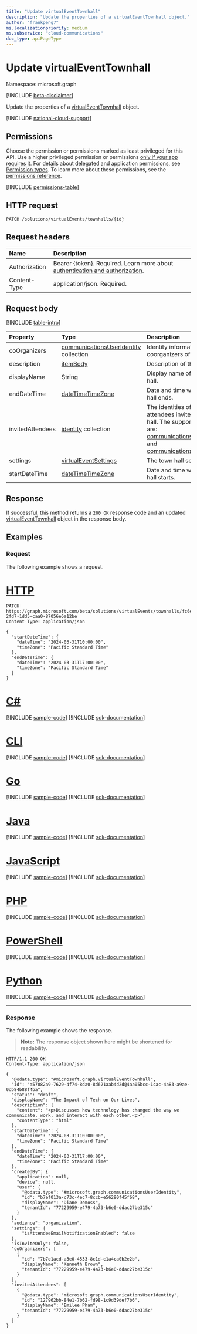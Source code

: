 ```yaml
---
title: "Update virtualEventTownhall"
description: "Update the properties of a virtualEventTownhall object."
author: "frankpeng7"
ms.localizationpriority: medium
ms.subservice: "cloud-communications"
doc_type: apiPageType
---
```


# Update virtualEventTownhall
Namespace: microsoft.graph

[!INCLUDE [beta-disclaimer](../../includes/beta-disclaimer.md)]

Update the properties of a [virtualEventTownhall](../resources/virtualeventtownhall.md) object.

[!INCLUDE [national-cloud-support](../../includes/global-only.md)]

## Permissions

Choose the permission or permissions marked as least privileged for this API. Use a higher privileged permission or permissions [only if your app requires it](/graph/permissions-overview#best-practices-for-using-microsoft-graph-permissions). For details about delegated and application permissions, see [Permission types](/graph/permissions-overview#permission-types). To learn more about these permissions, see the [permissions reference](/graph/permissions-reference).

<!-- {
  "blockType": "permissions",
  "name": "virtualevent-update-permissions"
}
-->
[!INCLUDE [permissions-table](../includes/permissions/virtualevent-update-permissions.md)]

## HTTP request

<!-- {
  "blockType": "ignored"
}
-->
``` http
PATCH /solutions/virtualEvents/townhalls/{id}
```

## Request headers

|Name|Description|
|:---|:---|
|Authorization|Bearer {token}. Required. Learn more about [authentication and authorization](/graph/auth/auth-concepts).|
|Content-Type|application/json. Required.|

## Request body

[!INCLUDE [table-intro](../../includes/update-property-table-intro.md)]

|Property|Type|Description|
|:---|:---|:---|
| coOrganizers  | [communicationsUserIdentity](../resources/communicationsuseridentity.md) collection | Identity information of coorganizers of the town hall. |
| description | [itemBody](../resources/itembody.md) | Description of the town hall. |
| displayName | String | Display name of the town hall. |
| endDateTime | [dateTimeTimeZone](../resources/datetimetimezone.md) | Date and time when the town hall ends. |
| invitedAttendees | [identity](../resources/identity.md) collection | The identities of the attendees invited to the town hall. The supported identities are: [communicationsGuestIdentity](../resources/communicationsguestidentity.md) and [communicationsUserIdentity](../resources/communicationsuseridentity.md). |
| settings | [virtualEventSettings](../resources/virtualeventsettings.md) | The town hall settings. |
| startDateTime | [dateTimeTimeZone](../resources/datetimetimezone.md) | Date and time when the town hall starts. |

## Response

If successful, this method returns a `200 OK` response code and an updated [virtualEventTownhall](../resources/virtualeventtownhall.md) object in the response body.

## Examples

### Request
The following example shows a request.
# [HTTP](#tab/http)
<!-- {
  "blockType": "request",
  "name": "update_virtualeventtownhall"
}
-->
``` http
PATCH https://graph.microsoft.com/beta/solutions/virtualEvents/townhalls/fc6e8c15-2fd7-1dd5-caa0-87056e6a12be
Content-Type: application/json

{
  "startDateTime": {
    "dateTime": "2024-03-31T10:00:00",
    "timeZone": "Pacific Standard Time"
  },
  "endDateTime": {
    "dateTime": "2024-03-31T17:00:00",
    "timeZone": "Pacific Standard Time"
  }
}
```

# [C#](#tab/csharp)
[!INCLUDE [sample-code](../includes/snippets/csharp/update-virtualeventtownhall-csharp-snippets.md)]
[!INCLUDE [sdk-documentation](../includes/snippets/snippets-sdk-documentation-link.md)]

# [CLI](#tab/cli)
[!INCLUDE [sample-code](../includes/snippets/cli/update-virtualeventtownhall-cli-snippets.md)]
[!INCLUDE [sdk-documentation](../includes/snippets/snippets-sdk-documentation-link.md)]

# [Go](#tab/go)
[!INCLUDE [sample-code](../includes/snippets/go/update-virtualeventtownhall-go-snippets.md)]
[!INCLUDE [sdk-documentation](../includes/snippets/snippets-sdk-documentation-link.md)]

# [Java](#tab/java)
[!INCLUDE [sample-code](../includes/snippets/java/update-virtualeventtownhall-java-snippets.md)]
[!INCLUDE [sdk-documentation](../includes/snippets/snippets-sdk-documentation-link.md)]

# [JavaScript](#tab/javascript)
[!INCLUDE [sample-code](../includes/snippets/javascript/update-virtualeventtownhall-javascript-snippets.md)]
[!INCLUDE [sdk-documentation](../includes/snippets/snippets-sdk-documentation-link.md)]

# [PHP](#tab/php)
[!INCLUDE [sample-code](../includes/snippets/php/update-virtualeventtownhall-php-snippets.md)]
[!INCLUDE [sdk-documentation](../includes/snippets/snippets-sdk-documentation-link.md)]

# [PowerShell](#tab/powershell)
[!INCLUDE [sample-code](../includes/snippets/powershell/update-virtualeventtownhall-powershell-snippets.md)]
[!INCLUDE [sdk-documentation](../includes/snippets/snippets-sdk-documentation-link.md)]

# [Python](#tab/python)
[!INCLUDE [sample-code](../includes/snippets/python/update-virtualeventtownhall-python-snippets.md)]
[!INCLUDE [sdk-documentation](../includes/snippets/snippets-sdk-documentation-link.md)]

---

### Response

The following example shows the response.
>**Note:** The response object shown here might be shortened for readability.
<!-- {
  "blockType": "response",
  "truncated": true,
  "@odata.type": "microsoft.graph.virtualEventTownhall"
}
-->
``` http
HTTP/1.1 200 OK
Content-Type: application/json

{
  "@odata.type": "#microsoft.graph.virtualEventTownhall",
  "id": "a57082a9-7629-4f74-8da0-8d621aab4d2d@4aa05bcc-1cac-4a83-a9ae-0db84b88f4ba",
  "status": "draft",
  "displayName": "The Impact of Tech on Our Lives",
  "description": {
    "content": "<p>Discusses how technology has changed the way we communicate, work, and interact with each other.<p>",
    "contentType": "html"
  },
  "startDateTime": {
    "dateTime": "2024-03-31T10:00:00",
    "timeZone": "Pacific Standard Time"
  },
  "endDateTime": {
    "dateTime": "2024-03-31T17:00:00",
    "timeZone": "Pacific Standard Time"
  },
  "createdBy": {
    "application": null,
    "device": null,
    "user": {
      "@odata.type": "#microsoft.graph.communicationsUserIdentity",
      "id": "b7ef013a-c73c-4ec7-8ccb-e56290f45f68",
      "displayName": "Diane Demoss",
      "tenantId": "77229959-e479-4a73-b6e0-ddac27be315c"
    }
  },
  "audience": "organization",
  "settings": {
      "isAttendeeEmailNotificationEnabled": false
  },
  "isInviteOnly": false,  
  "coOrganizers": [
    {
      "id": "7b7e1acd-a3e0-4533-8c1d-c1a4ca0b2e2b",
      "displayName": "Kenneth Brown",
      "tenantId": "77229959-e479-4a73-b6e0-ddac27be315c"
    }
  ],
  "invitedAttendees": [
    {
      "@odata.type": "microsoft.graph.communicationsUserIdentity",
      "id": "127962bb-84e1-7b62-fd98-1c9d39def7b6",
      "displayName": "Emilee Pham",
      "tenantId": "77229959-e479-4a73-b6e0-ddac27be315c"
    }
  ]
}
```
